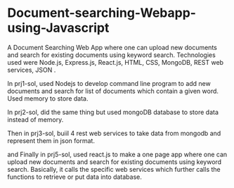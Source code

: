 # Document-searching-Webapp-using-Javascript
A Document Searching Web App where one can upload new documents and search for existing documents using keyword search. Technologies used were Node.js, Express.js, React.js, HTML, CSS, MongoDB, REST web services, JSON . 

In prj1-sol, used Nodejs to develop command line program to add new documents and search for list of documents which contain a given word. Used memory to store data.

In prj2-sol, did the same thing but used mongoDB database to store data instead of memory.

Then in prj3-sol, buiil 4 rest web services to take data from mongodb and represent them in json format.

and Finally in prj5-sol, used react.js to make a one page app where one can upload new documents and search for existing documents using keyword search. Basically, it calls the specific web services which further calls the functions to retrieve or put data into database.
